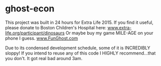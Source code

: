 # ghost-econ

This project was built in 24 hours for Extra Life 2015. 
If you find it useful, please donate to Boston Children's Hospital here: www.extra-life.org/participant/dinosaurs
Or maybe buy my game MILE-AGE on your phone I guess.
www.FunGhost.com

Due to its condensed development schedule, some of it is INCREDIBLY sloppy! If you intend to reuse any of this code I HIGHLY recommend...that you don't. It got real bad around 3am.
